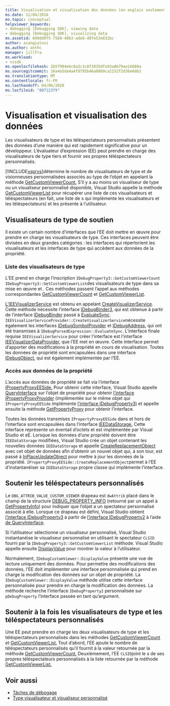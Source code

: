 ```yaml
---
title: Visualisation et visualisation des données (en anglais seulement) Microsoft Docs
ms.date: 11/04/2016
ms.topic: conceptual
helpviewer_keywords:
- debugging [Debugging SDK], viewing data
- debugging [Debugging SDK], visualizing data
ms.assetid: 699dd0f5-7569-40b3-ade6-d0fe53e832bc
author: acangialosi
ms.author: anthc
manager: jillfra
ms.workload:
- vssdk
ms.openlocfilehash: 2b5f984e6c6a3c1c8f3835dfa93a8679ae16680a
ms.sourcegitcommit: 16a4a5da4a4fd795b46a0869ca2152f2d36e6db2
ms.translationtype: MT
ms.contentlocale: fr-FR
ms.lasthandoff: 04/06/2020
ms.locfileid: "80712379"
---
```

# <a name="visualizing-and-viewing-data"></a>Visualisation et visualisation des données
Les visualisateurs de type et les téléspectateurs personnalisés présentent des données d’une manière qui est rapidement significative pour un développeur. L’évaluateur d’expression (EE) peut prendre en charge des visualisateurs de type tiers et fournir ses propres téléspectateurs personnalisés.

 [!INCLUDE[vsprvs](../../code-quality/includes/vsprvs_md.md)]détermine le nombre de visualisateurs de type et de visionneuses personnalisées associés au type de l’objet en appelant la méthode [GetCustomViewerCount.](../../extensibility/debugger/reference/idebugproperty3-getcustomviewercount.md) S’il y a au moins un visualiseur de type ou un visualiseur personnalisé disponible, Visual Studio appelle la méthode [GetCustomViewerList](../../extensibility/debugger/reference/idebugproperty3-getcustomviewerlist.md) pour récupérer une liste de ces visualisateurs et téléspectateurs (en fait, une liste de s qui implémente les visualisateurs et les téléspectateurs) et les présente à l’utilisateur.

## <a name="supporting-type-visualizers"></a>Visualisateurs de type de soutien
 Il existe un certain nombre d’interfaces que l’EE doit mettre en œuvre pour prendre en charge les visualisateurs de type. Ces interfaces peuvent être divisées en deux grandes catégories : les interfaces qui répertorient les visualisateurs et les interfaces de type qui accèdent aux données de la propriété.

### <a name="listing-type-visualizers"></a>Liste des visualisateurs de type
 L’EE prend en charge l’inscription `IDebugProperty3::GetCustomViewerCount` `IDebugProperty3::GetCustomViewerList`des visualisateurs de type dans sa mise en œuvre et . Ces méthodes passent l’appel aux méthodes correspondantes [GetCustomViewerCount](../../extensibility/debugger/reference/ieevisualizerservice-getcustomviewercount.md) et [GetCustomViewerList](../../extensibility/debugger/reference/ieevisualizerservice-getcustomviewerlist.md).

 [L’IEEVisualizerService](../../extensibility/debugger/reference/ieevisualizerservice.md) est obtenu en appelant [CreateVisualizerService](../../extensibility/debugger/reference/ieevisualizerserviceprovider-createvisualizerservice.md). Cette méthode nécessite l’interface [IDebugBinder3,](../../extensibility/debugger/reference/idebugbinder3.md) qui est obtenue à partir de l’interface [IDebugBinder](../../extensibility/debugger/reference/idebugbinder.md) passé à [EvaluateSync](../../extensibility/debugger/reference/idebugparsedexpression-evaluatesync.md). `IEEVisualizerServiceProvider::CreateVisualizerService`nécessite également les interfaces [IDebugSymbolProvider](../../extensibility/debugger/reference/idebugsymbolprovider.md) et [IDebugAddress,](../../extensibility/debugger/reference/idebugaddress.md) qui ont été transmises à `IDebugParsedExpression::EvaluateSync`. L’interface finale requise `IEEVisualizerService` pour créer l’interface est l’interface [IEEVisualizerDataProvider,](../../extensibility/debugger/reference/ieevisualizerdataprovider.md) que l’EE met en œuvre. Cette interface permet d’apporter des modifications à la propriété en cours de visualisation. Toutes les données de propriété sont encapsulées dans une interface [IDebugObject,](../../extensibility/debugger/reference/idebugobject.md) qui est également implémentée par l’EE.

### <a name="accessing-property-data"></a>Accès aux données de la propriété
 L’accès aux données de propriété se fait via l’interface [IPropertyProxyEESide.](../../extensibility/debugger/reference/ipropertyproxyeeside.md) Pour obtenir cette interface, Visual Studio appelle [QueryInterface](/cpp/atl/queryinterface) sur l’objet de propriété pour obtenir [l’interface IPropertyProxyProvider](../../extensibility/debugger/reference/ipropertyproxyprovider.md) (implémentée sur le même objet qui `IPropertyProxyEESide` implémente [l’interface IDebugProperty3)](../../extensibility/debugger/reference/idebugproperty3.md) et appelle ensuite la méthode [GetPropertyProxy](../../extensibility/debugger/reference/ipropertyproxyprovider-getpropertyproxy.md) pour obtenir l’interface.

 Toutes les données transmises `IPropertyProxyEESide` dans et hors de l’interface sont encapsulées dans l’interface [IEEDataStorage.](../../extensibility/debugger/reference/ieedatastorage.md) Cette interface représente un éventail d’octets et est implémentée par Visual Studio et eE. Lorsque les données d’une propriété doivent être `IEEDataStorage` modifiées, Visual Studio crée un objet contenant les nouvelles données `IEEDataStorage` et appelle [CreateReplacementObject](../../extensibility/debugger/reference/ipropertyproxyeeside-createreplacementobject.md) avec cet objet de données afin d’obtenir un nouvel objet qui, à son tour, est passé à [InPlaceUpdateObject](../../extensibility/debugger/reference/ipropertyproxyeeside-inplaceupdateobject.md) pour mettre à jour les données de la propriété. `IPropertyProxyEESide::CreateReplacementObject`permet à l’EE d’instantanéiser sa `IEEDataStorage` propre classe qui implémente l’interface.

## <a name="supporting-custom-viewers"></a>Soutenir les téléspectateurs personnalisés
 Le `DBG_ATTRIB_VALUE_CUSTOM_VIEWER` drapeau est `dwAttrib` placé dans le champ de la structure [DEBUG_PROPERTY_INFO](../../extensibility/debugger/reference/debug-property-info.md) (retourné par un appel à [GetPropertyInfo](../../extensibility/debugger/reference/idebugproperty2-getpropertyinfo.md)) pour indiquer que l’objet a un spectateur personnalisé associé à elle. Lorsque ce drapeau est défini, Visual Studio obtient [l’interface IDebugProperty3](../../extensibility/debugger/reference/idebugproperty3.md) à partir de [l’interface IDebugProperty2](../../extensibility/debugger/reference/idebugproperty2.md) à l’aide [de QueryInterface](/cpp/atl/queryinterface).

 Si l’utilisateur sélectionne un visualiseur personnalisé, Visual Studio instantanéise le visualiseur personnalisé en utilisant le spectateur `CLSID` fourni par la `IDebugProperty3::GetCustomViewerList` méthode. Visual Studio appelle ensuite [DisplayValue](../../extensibility/debugger/reference/idebugcustomviewer-displayvalue.md) pour montrer la valeur à l’utilisateur.

 Normalement, `IDebugCustomViewer::DisplayValue` présente une vue de lecture uniquement des données. Pour permettre des modifications des données, l’EE doit implémenter une interface personnalisée qui prend en charge la modification des données sur un objet de propriété. La `IDebugCustomViewer::DisplayValue` méthode utilise cette interface personnalisée pour prendre en charge la modification des données. La méthode recherche l’interface `IDebugProperty2` personnalisée sur `pDebugProperty` l’interface passée en tant qu’argument.

## <a name="supporting-both-type-visualizers-and-custom-viewers"></a>Soutenir à la fois les visualisateurs de type et les téléspectateurs personnalisés
 Une EE peut prendre en charge les deux visualisateurs de type et les téléspectateurs personnalisés dans les méthodes [GetCustomViewerCount](../../extensibility/debugger/reference/idebugproperty3-getcustomviewercount.md) et [GetCustomViewerList.](../../extensibility/debugger/reference/idebugproperty3-getcustomviewerlist.md) Tout d’abord, l’EE ajoute le nombre de téléspectateurs personnalisés qu’il fournit à la valeur retournée par la méthode [GetCustomViewerCount.](../../extensibility/debugger/reference/ieevisualizerservice-getcustomviewercount.md) Deuxièmement, l’EE `CLSID`joint le s de ses propres téléspectateurs personnalisés à la liste retournée par la méthode [GetCustomViewerList.](../../extensibility/debugger/reference/ieevisualizerservice-getcustomviewerlist.md)

## <a name="see-also"></a>Voir aussi
- [Tâches de débogage](../../extensibility/debugger/debugging-tasks.md)
- [Type visualisateur et visualiseur personnalisé](../../extensibility/debugger/type-visualizer-and-custom-viewer.md)
